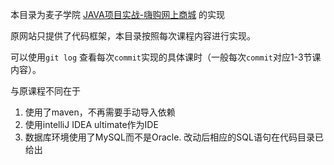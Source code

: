 本目录为麦子学院 [JAVA项目实战-嗨购网上商城](http://www.maiziedu.com/course/360/) 的实现

原网站只提供了代码框架，本目录按照每次课程内容进行实现。

可以使用`git log` 查看每次`commit`实现的具体课时（一般每次`commit`对应1-3节课内容）。



与原课程不同在于

1. 使用了maven，不再需要手动导入依赖
2. 使用intelliJ IDEA ultimate作为IDE
3. 数据库环境使用了MySQL而不是Oracle. 改动后相应的SQL语句在代码目录已给出